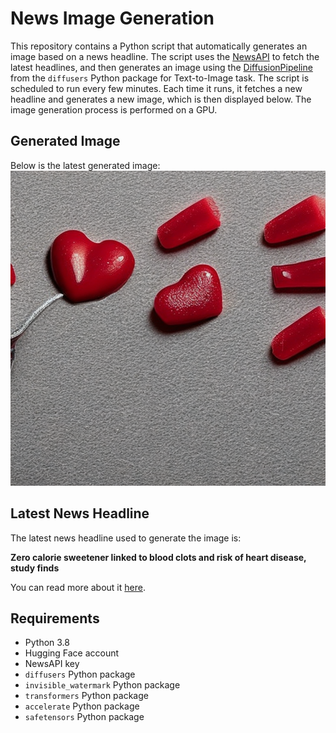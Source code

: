 # News Image Generation
This repository contains a Python script that automatically generates an image based on a news headline. The script uses the [NewsAPI](https://newsapi.org/) to fetch the latest headlines, and then generates an image using the [DiffusionPipeline](https://github.com/huggingface/diffusers) from the `diffusers` Python package for Text-to-Image task.
The script is scheduled to run every few minutes. Each time it runs, it fetches a new headline and generates a new image, which is then displayed below. The image generation process is performed on a GPU.

## Generated Image
Below is the latest generated image:
![Generated Image](image.png)

## Latest News Headline
The latest news headline used to generate the image is:

**Zero calorie sweetener linked to blood clots and risk of heart disease, study finds**

You can read more about it [here](https://news.google.com/rss/articles/CBMiiwFBVV95cUxNaGFnRVFPN3BGalpqeEMtVEpKQzR0R2VyaVo2RkZJakpMajdQc0YzalhwWXRKSU1oZElTOUdaeFdycjRrMmVNUkd6OGtnUU84REwtbnh4VFZqQzdnNzR3U0NDQ0hXbEs2dEdCekVydHA1Z1hndkhKdHROU3RRUERXNDBrc1Itamc3cERj0gGCAUFVX3lxTFBHb0E3elYyenZXOUVNckF3RzdBVkVaZ0R6bzNmQnlndGV0TDFCY1pSOVJCNzJ2VTFZZVRIZ0Jwc2wyVDVKdm5LTmZJXzlBX1Vva0EyWEZ3MGNWYUQ2OXJxNDVlaS1CR1ZnRWNiSzlYekpZa3FYbUZRYWxuRlRtR2hCc2c?oc=5).

## Requirements
- Python 3.8
- Hugging Face account
- NewsAPI key
- `diffusers` Python package
- `invisible_watermark` Python package
- `transformers` Python package
- `accelerate` Python package
- `safetensors` Python package

